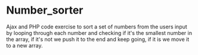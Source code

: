 # Number_sorter
Ajax and PHP code exercise to sort a set of numbers from the users input by looping through each number and checking if it's the smallest number in the array, if it's not we push it to the end and keep going, if it is we move it to a new array. 
